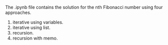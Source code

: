 The .ipynb file contains the solution for the nth Fibonacci number using four approaches.
1. iterative using variables.
2. iterative using list.
3. recursion.
4. recursion with memo.
